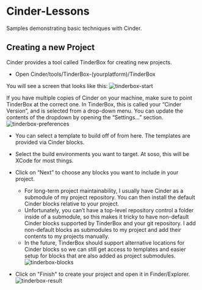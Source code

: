 Cinder-Lessons
==============

Samples demonstrating basic techniques with Cinder.

## Creating a new Project

Cinder provides a tool called TinderBox for creating new projects.

- Open Cinder/tools/TinderBox-(yourplatform)/TinderBox

You will see a screen that looks like this:
![tinderbox-start](https://cloud.githubusercontent.com/assets/81553/4901039/fe0d81aa-642d-11e4-9801-2c37f5980158.png)

If you have multiple copies of Cinder on your machine, make sure to point TinderBox at the correct one. In TinderBox, this is called your “Cinder Version”, and is selected from a drop-down menu. You can update the contents of the dropdown by opening the “Settings...” section.
![tinderbox-preferences](https://cloud.githubusercontent.com/assets/81553/4901037/fe06a06a-642d-11e4-95bc-5c9e1c1476cf.png)

- You can select a template to build off of from here. The templates are provided via Cinder blocks.
- Select the build environments you want to target. At soso, this will be XCode for most things.
- Click on “Next” to choose any blocks you want to include in your project.
	- For long-term project maintainability, I usually have Cinder as a submodule of my project repository. You can then install the default Cinder blocks relative to your project.
	- Unfortunately, you can’t have a top-level repository control a folder inside of a submodule, so this makes it tricky to have non-default Cinder blocks supported by TinderBox and your git repository. I add non-default blocks as submodules to my project and add their contents to my projects manually.
	- In the future, TinderBox should support alternative locations for Cinder blocks so we can still get access to templates and easier setup for blocks that are also added as project submodules.
![tinderbox-blocks](https://cloud.githubusercontent.com/assets/81553/4901036/fdfe545a-642d-11e4-83a6-3dfee3a0ce0b.png)

- Click on "Finish" to create your project and open it in Finder/Explorer.
![tinderbox-result](https://cloud.githubusercontent.com/assets/81553/4901038/fe0a4f80-642d-11e4-9e5c-ff1ccc2c8bc0.png)
